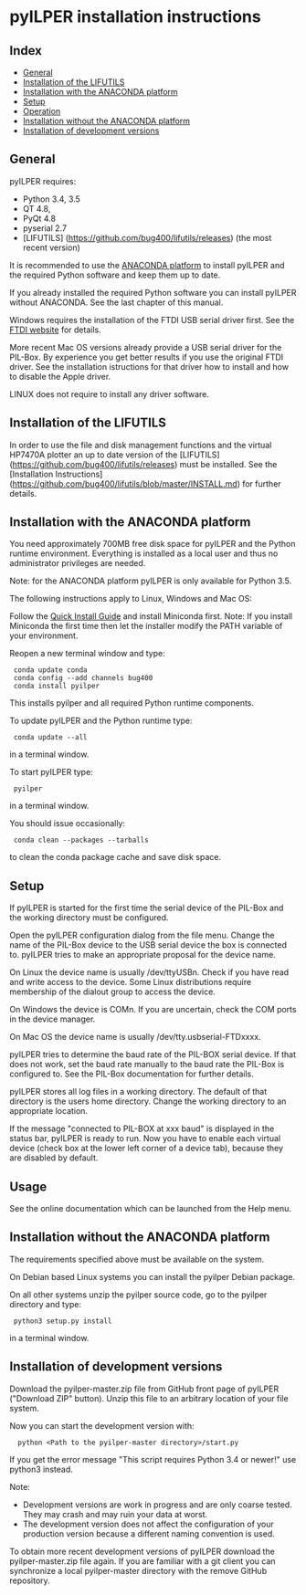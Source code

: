 ﻿pyILPER installation instructions
=================================

Index
-----

* [General](#general)
* [Installation of the LIFUTILS](#installation-of-the-lifutils)
* [Installation with the ANACONDA platform](#installation-with-the-anaconda-platform)
* [Setup](#setup)
* [Operation](#operation)
* [Installation without the ANACONDA platform](#installation-without-the-anaconda-platform)
* [Installation of development versions](#installation-of-development-versions)

General
-------

pyILPER requires:

* Python 3.4, 3.5
* QT 4.8, 
* PyQt 4.8 
* pyserial  2.7 
* [LIFUTILS] (https://github.com/bug400/lifutils/releases) (the most recent version)

It is recommended to use the [ANACONDA platform](https://www.continuum.io) 
to install pyILPER and the required Python software and keep them up to date.

If you already installed the required Python software you can install pyILPER without
ANACONDA. See the last chapter of this manual.

Windows requires the installation of the FTDI USB serial driver first.
See the [FTDI website](http://www.ftdichip.com/Drivers/VCP.htm) for details.

More recent Mac OS versions already provide a USB serial driver for the
PIL-Box.  By experience you get better results if you use the original FTDI driver. 
See the installation istructions for that driver how to install and how to 
disable the Apple driver.

LINUX does not require to install any driver software.


Installation of the LIFUTILS
----------------------------

In order to use the file and disk management functions and the virtual HP7470A plotter
an up to date version of the [LIFUTILS] (https://github.com/bug400/lifutils/releases)
must be installed. See the [Installation Instructions] (https://github.com/bug400/lifutils/blob/master/INSTALL.md) for further details.


Installation with the ANACONDA platform
---------------------------------------

You need approximately 700MB free disk space for pyILPER and the Python 
runtime environment. Everything is installed as a local user and thus no 
administrator privileges are needed. 

Note: for the ANACONDA platform pyILPER is only available for Python 3.5.

The following instructions apply to Linux, Windows and Mac OS:

Follow the [Quick Install Guide](http://conda.pydata.org/docs/install/quick.html)
and install Miniconda first. Note: If you install Miniconda the first time
then let the installer modify the PATH variable of your environment.

Reopen a new terminal window and type:

     conda update conda
     conda config --add channels bug400
     conda install pyilper

This installs pyilper and all required Python runtime components. 

To update pyILPER and the Python runtime type:

     conda update --all

in a terminal window.

To start pyILPER type:

     pyilper

in a terminal window.

You should issue occasionally:

     conda clean --packages --tarballs

to clean the conda package cache and save disk space.


Setup
-----

If pyILPER is started for the first time the serial device of the PIL-Box
and the working directory must be configured.

Open the pyILPER configuration dialog from the file menu. Change the
name of the PIL-Box device to the USB serial device the box is
connected to. pyILPER tries to make an appropriate proposal for the device name.

On Linux the device name is usually /dev/ttyUSBn. Check if you have read and
write access to the device. Some Linux distributions require membership of
the dialout group to access the device.

On Windows the device is COMn. If you are uncertain, check the COM ports
in the device manager. 

On Mac OS the device name is usually /dev/tty.usbserial-FTDxxxx.

pyILPER tries to determine the baud rate of the PIL-BOX serial device.
If that does not work, set the baud rate manually to the baud rate the
PIL-Box is configured to. See the PIL-Box documentation for further details.

pyILPER stores all log files in a working directory. The default
of that directory is the users home directory. Change the working directory
to an appropriate location.

If the message "connected to PIL-BOX at xxx baud" is displayed in the
status bar, pyILPER is ready to run. Now you have to enable each
virtual device (check box at the lower left corner of a device tab), because
they are disabled by default.


Usage
-----

See the online documentation which can be launched from the Help menu.


Installation without the ANACONDA platform
------------------------------------------

The requirements specified above must be available on the system.

On Debian based Linux systems you can install the pyilper Debian package.

On all other systems unzip the pyilper source code, go to the pyilper 
directory and type:

     python3 setup.py install

in a terminal window.


Installation of development versions
------------------------------------

Download the pyilper-master.zip file from GitHub front page of pyILPER ("Download ZIP" button). Unzip this file to an arbitrary location of your file system.

Now you can start the development version with:

      python <Path to the pyilper-master directory>/start.py

If you get the error message "This script requires Python 3.4 or newer!" use python3 instead.

Note:
* Development versions are work in progress and are only coarse tested. They may crash and may ruin your data at worst.
* The development version does not affect the configuration of your production version because a different naming convention is used.

To obtain more recent development versions of pyILPER download the pyilper-master.zip file again. If you are familiar with a git client you can synchronize a local pyilper-master directory with the remove GitHub repository.
